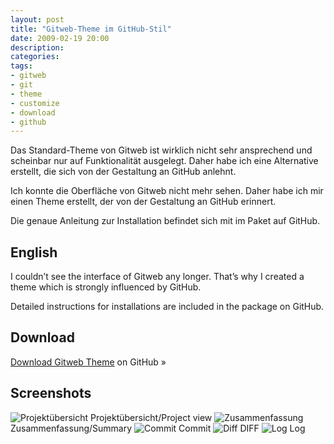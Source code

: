 ```yaml
---
layout: post
title: "Gitweb-Theme im GitHub-Stil"
date: 2009-02-19 20:00
description:
categories:
tags:
- gitweb
- git
- theme
- customize
- download
- github
---
```


Das Standard-Theme von Gitweb ist wirklich nicht sehr ansprechend und scheinbar nur auf Funktionalität ausgelegt. Daher habe ich eine Alternative erstellt, die sich von der Gestaltung an GitHub anlehnt.

Ich konnte die Oberfläche von Gitweb nicht mehr sehen. Daher habe ich mir einen Theme erstellt, der von der Gestaltung an GitHub erinnert.

Die genaue Anleitung zur Installation befindet sich mit im Paket auf GitHub.

## English

I couldn’t see the interface of Gitweb any longer. That’s why I created a theme which is strongly influenced by GitHub.

Detailed instructions for installations are included in the package on GitHub.

## Download

<div class="download">
    <p><a href="https://github.com/kogakure/gitweb-theme/">Download Gitweb Theme</a> on GitHub »</p>
</div>

## Screenshots

<img src="{{ site.images_dir }}gitweb-theme-1.png" alt="Projektübersicht" />
Projektübersicht/Project view

<img src="{{ site.images_dir }}gitweb-theme-2.png" alt="Zusammenfassung" />
Zusammenfassung/Summary

<img src="{{ site.images_dir }}gitweb-theme-3.png" alt="Commit" />
Commit

<img src="{{ site.images_dir }}gitweb-theme-4.png" alt="Diff" />
DIFF

<img src="{{ site.images_dir }}gitweb-theme-5.png" alt="Log" />
Log
